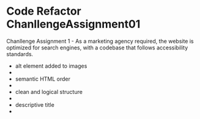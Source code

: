 # Code Refactor ChanllengeAssignment01
Chanllenge Assignment 1 - As a marketing agency required, the website is optimized for search engines, with a codebase that follows accessibility standards.
    <ul> 
        <li>alt element added to images<li>
        <li>semantic HTML order<li>
        <li>clean and logical structure<li>
        <li>descriptive title<li>
    <ul>
